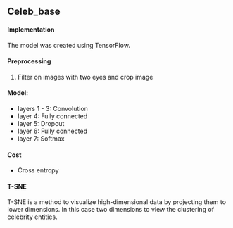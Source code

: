 ## Celeb_base

#### Implementation

The model was created using TensorFlow.

#### Preprocessing
1. Filter on images with two eyes and crop image

#### Model:
* layers 1 - 3: Convolution
* layer 4: Fully connected
* layer 5: Dropout
* layer 6: Fully connected
* layer 7: Softmax

#### Cost
* Cross entropy

#### T-SNE

T-SNE is a method to visualize high-dimensional data by projecting them
to lower dimensions. In this case two dimensions to view the clustering
of celebrity entities.
